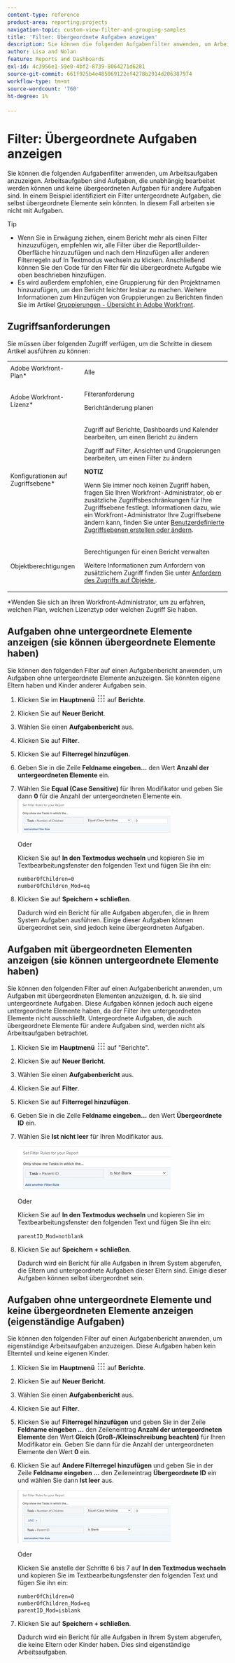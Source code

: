 ```yaml
---
content-type: reference
product-area: reporting;projects
navigation-topic: custom-view-filter-and-grouping-samples
title: 'Filter: Übergeordnete Aufgaben anzeigen'
description: Sie können die folgenden Aufgabenfilter anwenden, um Arbeitsaufgaben anzuzeigen. Arbeitsaufgaben sind Aufgaben, die unabhängig bearbeitet werden können und keine übergeordneten Aufgaben für andere Aufgaben sind. In einem Beispiel identifiziert ein Filter untergeordnete Aufgaben, die selbst übergeordnete Elemente sein könnten. In diesem Fall arbeiten sie nicht mit Aufgaben.
author: Lisa and Nolan
feature: Reports and Dashboards
exl-id: 4c3956e1-59e0-4bf2-8739-8064271d6281
source-git-commit: 661f925b4e485069122ef4278b2914d206387974
workflow-type: tm+mt
source-wordcount: '760'
ht-degree: 1%

---
```


# Filter: Übergeordnete Aufgaben anzeigen

Sie können die folgenden Aufgabenfilter anwenden, um Arbeitsaufgaben anzuzeigen. Arbeitsaufgaben sind Aufgaben, die unabhängig bearbeitet werden können und keine übergeordneten Aufgaben für andere Aufgaben sind. In einem Beispiel identifiziert ein Filter untergeordnete Aufgaben, die selbst übergeordnete Elemente sein könnten. In diesem Fall arbeiten sie nicht mit Aufgaben.

>[!TIP]
>
>* Wenn Sie in Erwägung ziehen, einem Bericht mehr als einen Filter hinzuzufügen, empfehlen wir, alle Filter über die ReportBuilder-Oberfläche hinzuzufügen und nach dem Hinzufügen aller anderen Filterregeln auf In Textmodus wechseln zu klicken. Anschließend können Sie den Code für den Filter für die übergeordnete Aufgabe wie oben beschrieben hinzufügen. 
>* Es wird außerdem empfohlen, eine Gruppierung für den Projektnamen hinzuzufügen, um den Bericht leichter lesbar zu machen. Weitere Informationen zum Hinzufügen von Gruppierungen zu Berichten finden Sie im Artikel [Gruppierungen - Übersicht in Adobe Workfront](../../../reports-and-dashboards/reports/reporting-elements/groupings-overview.md).
>

## Zugriffsanforderungen

Sie müssen über folgenden Zugriff verfügen, um die Schritte in diesem Artikel ausführen zu können:

<table style="table-layout:auto"> 
 <col> 
 <col> 
 <tbody> 
  <tr> 
   <td role="rowheader">Adobe Workfront-Plan*</td> 
   <td> <p>Alle</p> </td> 
  </tr> 
  <tr> 
   <td role="rowheader">Adobe Workfront-Lizenz*</td> 
   <td> <p>Filteranforderung </p>
   <p>Berichtänderung planen</p> </td> 
  </tr> 
  <tr> 
   <td role="rowheader">Konfigurationen auf Zugriffsebene*</td> 
   <td> <p>Zugriff auf Berichte, Dashboards und Kalender bearbeiten, um einen Bericht zu ändern</p> <p>Zugriff auf Filter, Ansichten und Gruppierungen bearbeiten, um einen Filter zu ändern</p> <p><b>NOTIZ</b>

Wenn Sie immer noch keinen Zugriff haben, fragen Sie Ihren Workfront-Administrator, ob er zusätzliche Zugriffsbeschränkungen für Ihre Zugriffsebene festlegt. Informationen dazu, wie ein Workfront-Administrator Ihre Zugriffsebene ändern kann, finden Sie unter <a href="../../../administration-and-setup/add-users/configure-and-grant-access/create-modify-access-levels.md" class="MCXref xref">Benutzerdefinierte Zugriffsebenen erstellen oder ändern</a>.</p> </td>
</tr>
  <tr> 
   <td role="rowheader">Objektberechtigungen</td> 
   <td> <p>Berechtigungen für einen Bericht verwalten</p> <p>Weitere Informationen zum Anfordern von zusätzlichem Zugriff finden Sie unter <a href="../../../workfront-basics/grant-and-request-access-to-objects/request-access.md" class="MCXref xref">Anfordern des Zugriffs auf Objekte </a>.</p> </td> 
  </tr> 
 </tbody> 
</table>

&#42;Wenden Sie sich an Ihren Workfront-Administrator, um zu erfahren, welchen Plan, welchen Lizenztyp oder welchen Zugriff Sie haben.

## Aufgaben ohne untergeordnete Elemente anzeigen (sie können übergeordnete Elemente haben)

Sie können den folgenden Filter auf einen Aufgabenbericht anwenden, um Aufgaben ohne untergeordnete Elemente anzuzeigen. Sie könnten eigene Eltern haben und Kinder anderer Aufgaben sein.

1. Klicken Sie im **Hauptmenü** ![](assets/main-menu-icon.png) auf **Berichte**.

1. Klicken Sie auf **Neuer Bericht**.
1. Wählen Sie einen **Aufgabenbericht** aus.
1. Klicken Sie auf **Filter**.
1. Klicken Sie auf **Filterregel hinzufügen**.
1. Geben Sie in die Zeile **Feldname eingeben...** den Wert **Anzahl der untergeordneten Elemente** ein.

1. Wählen Sie **Equal (Case Sensitive)** für Ihren Modifikator und geben Sie dann **0** für die Anzahl der untergeordneten Elemente ein.\
   ![](assets/parent-task-filter-from-the-ui-350x76.png)

   Oder

   Klicken Sie auf **In den Textmodus wechseln** und kopieren Sie im Textbearbeitungsfenster den folgenden Text und fügen Sie ihn ein: 

   ```
   numberOfChildren=0
   numberOfChildren_Mod=eq
   ```


1. Klicken Sie auf **Speichern + schließen**.

   Dadurch wird ein Bericht für alle Aufgaben abgerufen, die in Ihrem System Aufgaben ausführen. Einige dieser Aufgaben können übergeordnet sein, sind jedoch keine übergeordneten Aufgaben.

## Aufgaben mit übergeordneten Elementen anzeigen (sie können untergeordnete Elemente haben)

Sie können den folgenden Filter auf einen Aufgabenbericht anwenden, um Aufgaben mit übergeordneten Elementen anzuzeigen, d. h. sie sind untergeordnete Aufgaben. Diese Aufgaben können jedoch auch eigene untergeordnete Elemente haben, da der Filter ihre untergeordneten Elemente nicht ausschließt. Untergeordnete Aufgaben, die auch übergeordnete Elemente für andere Aufgaben sind, werden nicht als Arbeitsaufgaben betrachtet.

1. Klicken Sie im **Hauptmenü** ![](assets/main-menu-icon.png) auf &quot;Berichte&quot;.
1. Klicken Sie auf **Neuer Bericht**.
1. Wählen Sie einen **Aufgabenbericht** aus.
1. Klicken Sie auf **Filter**.
1. Klicken Sie auf **Filterregel hinzufügen**.
1. Geben Sie in die Zeile **Feldname eingeben...** den Wert **Übergeordnete ID** ein.
1. Wählen Sie **Ist nicht leer** für Ihren Modifikator aus.

   ![](assets/filter-parent-id-not-blank-350x100.png)

   Oder

   Klicken Sie auf **In den Textmodus wechseln** und kopieren Sie im Textbearbeitungsfenster den folgenden Text und fügen Sie ihn ein: 

   `parentID_Mod=notblank`

1. Klicken Sie auf **Speichern + schließen**.

   Dadurch wird ein Bericht für alle Aufgaben in Ihrem System abgerufen, die Eltern und untergeordnete Aufgaben dieser Eltern sind. Einige dieser Aufgaben können selbst übergeordnet sein.

## Aufgaben ohne untergeordnete Elemente und keine übergeordneten Elemente anzeigen (eigenständige Aufgaben)

Sie können den folgenden Filter auf einen Aufgabenbericht anwenden, um eigenständige Arbeitsaufgaben anzuzeigen. Diese Aufgaben haben kein Elternteil und keine eigenen Kinder.

1. Klicken Sie im **Hauptmenü** ![](assets/main-menu-icon.png) auf **Berichte**.
1. Klicken Sie auf **Neuer Bericht**.
1. Wählen Sie einen **Aufgabenbericht** aus.
1. Klicken Sie auf **Filter**.
1. Klicken Sie auf **Filterregel hinzufügen** und geben Sie in der Zeile **Feldname eingeben ...** den Zeileneintrag **Anzahl der untergeordneten Elemente** den Wert **Gleich (Groß-/Kleinschreibung beachten)** für Ihren Modifikator ein. Geben Sie dann für die Anzahl der untergeordneten Elemente den Wert **0** ein.
1. Klicken Sie auf **Andere Filterregel hinzufügen** und geben Sie in der Zeile **Feldname eingeben ...** den Zeileneintrag **Übergeordnete ID** ein und wählen Sie dann **Ist leer** aus.

   ![](assets/filter-parent-id-blank-and-zero-children-350x121.png)

   Oder

   Klicken Sie anstelle der Schritte 6 bis 7 auf **In den Textmodus wechseln** und kopieren Sie im Textbearbeitungsfenster den folgenden Text und fügen Sie ihn ein: 

   <!--
   <p data-mc-conditions="QuicksilverOrClassic.Draft mode">(NOTE: ensure steps above stay accurate)</p>
   -->

   ```
   numberOfChildren=0
   numberOfChildren_Mod=eq
   parentID_Mod=isblank
   ```

1. Klicken Sie auf **Speichern + schließen**.

   Dadurch wird ein Bericht für alle Aufgaben in Ihrem System abgerufen, die keine Eltern oder Kinder haben. Dies sind eigenständige Arbeitsaufgaben.
